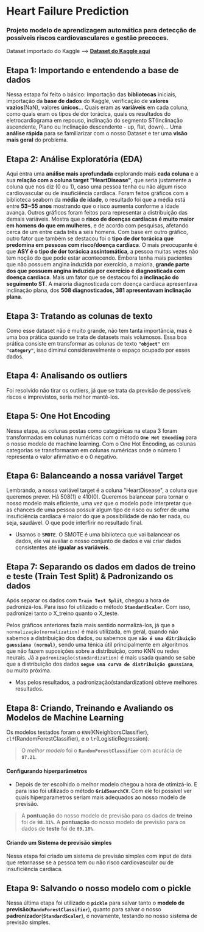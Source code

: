 # Heart Failure Prediction
### Projeto modelo de aprendizagem automática para detecção de possíveis riscos cardiovasculares e gestão precoces.
Dataset importado do Kaggle --> **[Dataset do Kaggle aqui](https://www.kaggle.com/datasets/fedesoriano/heart-failure-prediction)**

## Etapa 1: Importando e entendendo a base de dados
Nessa estapa foi feito o básico: Importação das **bibliotecas** iniciais, importação da **base de dados** do Kaggle, verificação de **valores vazios**(NaN), valores **únicos**... Quais eram as **variáveis** em cada coluna, como quais eram os tipos de dor torácica, quais os resultados do eletrocardiograma em repouso, inclinação do segmento ST(Inclinação ascendente, Plano ou Inclinação descendente - up, flat, down)... Uma **análise rápida** para se familiarizar com o nosso Dataset e ter uma **visão mais geral** do problema.

## Etapa 2: Análise Exploratória (EDA)
Aqui entra uma **análise mais aprofundada** explorando mais **cada coluna** e a sua **relação com a coluna target "HeartDisease"**, que seria justamente a coluna que nos diz (0 ou 1), caso uma pessoa tenha ou não algum risco cardiovascular ou de insuficiência cardíaca. Foram feitos gráficos com a biblioteca seaborn da **média de idade**, o resultado foi que a média está entre **53~55 anos** mostrando que o risco aumenta conforme a idade avança. Outros gráficos foram feitos para representar a distribuição das demais variáveis. Mostra que o **risco de doenças cardíacas é muito maior em homens do que em mulheres**, e de acordo com pesquisas, afetando cerca de um entre cada três a seis homens. Com base em outro gráfico, outro fator que também se destacou foi o **tipo de dor torácica que predomina em pessoas com risco/doença cardíaca**. O mais preocupante é que **ASY é o tipo de dor torácica assintomática**, a pessoa muitas vezes não tem noção do que pode estar acontecendo. Embora tenha mais pacientes que não possuem angina induzida por exercício, a maioria, **grande parte dos que possuem angina induzida por exercício é diagnosticada com doença cardíaca**. Mais um fator que se destacou foi a **inclinação do seguimento ST**. A maioria diagnosticada com doença cardíaca apresentava inclinação plana, dos **508 diagnosticados, 381 apresentavam inclinação plana**.

## Etapa 3: Tratando as colunas de texto
Como esse dataset não é muito grande, não tem tanta importância, mas é uma boa prática quando se trata de datasets mais volumosos. Essa boa prática consiste em transformar as colunas de texto **`"object"`** em **`"category"`**, isso diminui consideravelmente o espaço ocupado por esses dados.

## Etapa 4: Analisando os outliers
Foi resolvido não tirar os outliers, já que se trata da previsão de possíveis riscos e imprevistos, seria melhor mantê-los.

## Etapa 5: One Hot Encoding
Nessa etapa, as colunas postas como categóricas na etapa 3 foram transformadas em colunas numéricas com o método **`One Hot Encoding`** para o nosso modelo de machine learning. Com o One Hot Encoding, as colunas categorias se transformaram em colunas numéricas onde o número 1 representa o valor afirmativo e o 0 negativo.

## Etapa 6: Balanceando a nossa variável Target
Lembrando, a nossa variável target é a coluna "HeartDisease", a coluna que queremos prever. Há 508(1) e 410(0). Queremos balancear para tornar o nosso modelo mais eficiente, uma vez que o modelo pode interpretar que as chances de uma pessoa possuir algum tipo de risco ou sofrer de uma insuficiência cardíaca é maior do que a possibilidade de não ter nada, ou seja, saudável. O que pode interfirir no resultado final.
 - Usamos o **`SMOTE`**. O SMOTE é uma biblioteca que vai balancear os dados, ele vai avaliar o nosso conjunto de dados e vai criar dados consistentes até **igualar as variáveis**.

## Etapa 7: Separando os dados em dados de treino e teste (Train Test Split) & Padronizando os dados
Após separar os dados com **`Train Test Split`**, chegou a hora de padronizá-los. Para isso foi utilizado o método **`StandardScaler`**. Com isso, padronizei tanto o X_treino quanto o X_teste.

Pelos gráficos anteriores fazia mais sentido normalizá-los, já que a `normalização(normalization)` é mais utilizada, em geral, quando não sabemos a distribuição dos dados, ou sabemos que **`não é uma ditribuição gaussiana (normal)`**, sendo uma ténica útil principalmente em algoritmos que não fazem suposições sobre a distribuição, como KNN ou redes neurais. Já a `padronização(standardization)` é mais usada quando se sabe que a distribuição dos dados **`segue uma curva de distribuição gaussiana`**, ou muito próxima.
- Mas pelos resultados, a padronização(standardization) obteve melhores resultados.

## Etapa 8: Criando, Treinando e Avaliando os Modelos de Machine Learning
Os modelos testados foram o `KNN`(KNeighborsClassifier), `clf`(RandomForestClassifier), e o `lr`(LogisticRegression). 
> O *melhor modelo* foi o **`RandomForestClassifier`** com acurácia de **`87.21`**.

#### Configurando hiperparâmetros
- Depois de ter escolhido o melhor modelo chegou a hora de otimizá-lo. E para isso foi utilizado o método **`GridSearchCV`**. Com ele foi possível ver quais hiperparametros seriam mais adequados ao nosso modelo de previsão.
> A **pontuação** do nosso modelo de previsão para os dados de **treino** foi de **`98.31%`**.
> A **pontuação** do nosso modelo de previsão para os dados de **teste** foi de **`89.18%`**.

#### Criando um Sistema de previsão simples
Nessa etapa foi criado um sistema de previsão simples com input de data que retornasse se a pessoa tem ou não risco cardiovascular ou de insuficiência cardíaca.

## Etapa 9: Salvando o nosso modelo com o pickle
Nessa última etapa foi utilizado o **`pickle`** para salvar tanto o **modelo de previsão**(**`RandoForestClassifier`**), quanto para salvar o nosso **padronizador**(**`StandardScaler`**), e novamente, testando no nosso sistema de previsão simples.
